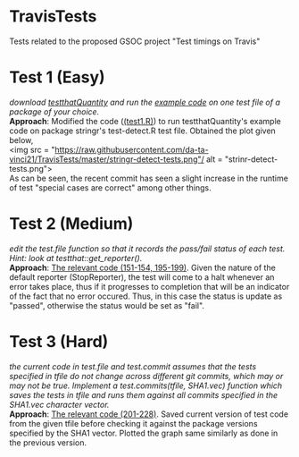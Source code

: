 # TravisTests

Tests related to the proposed GSOC project "Test timings on Travis"

# Test 1 (Easy)
<i>download <a href = https://github.com/tdhock/testthatQuantity>testthatQuantity</a> and run the <a href = https://github.com/tdhock/testthatQuantity/blob/master/R/testthatQuantity.R#L99-L126>example code</a> 
on one test file of a package of your choice.</i>
<br>
<b>Approach</b>: Modified the code (<a href="https://github.com/da-ta-vinci21/TravisTests/blob/master/test1.R#L99-L126">(test1.R)</a>) to run testthatQuantity's example code on package stringr's test-detect.R test file.
Obtained the plot given below, <br>
<img src = "https://raw.githubusercontent.com/da-ta-vinci21/TravisTests/master/stringr-detect-tests.png"/ alt = "strinr-detect-tests.png">
<br>
As can be seen, the recent commit has seen a slight increase in the runtime of test "special cases are correct" among other things. 

# Test 2 (Medium)
<i>edit the test.file function so that it records the pass/fail status of each test.
Hint: look at testthat::get_reporter().</i>
<br>
<b>Approach</b>: <a href = "https://github.com/da-ta-vinci21/TravisTests/blob/master/test2.R#L151-L154">The relevant code (151-154, 195-199)</a>. 
Given the nature of the default reporter (StopReporter), the test will come to a halt whenever
an error takes place, thus if it progresses to completion that will be an indicator of the fact that no error
occured. Thus, in this case the status is update as "passed", otherwise the status would be set as "fail".

# Test 3 (Hard)
<i>the current code in test.file and test.commit assumes that the tests specified in tfile do not change across different git commits, which may or may not be true. Implement a test.commits(tfile, SHA1.vec) function which saves the tests in tfile and runs them against all commits specified in the SHA1.vec character vector.</i>
<br>
<b>Approach</b>: <a href = "https://github.com/da-ta-vinci21/TravisTests/blob/master/test3.R#L201-L228">The relevant code (201-228)</a>.
Saved current version of test code from the given tfile before checking it against the package versions specified by the SHA1 vector. Plotted the graph same similarly as done in the previous version.
